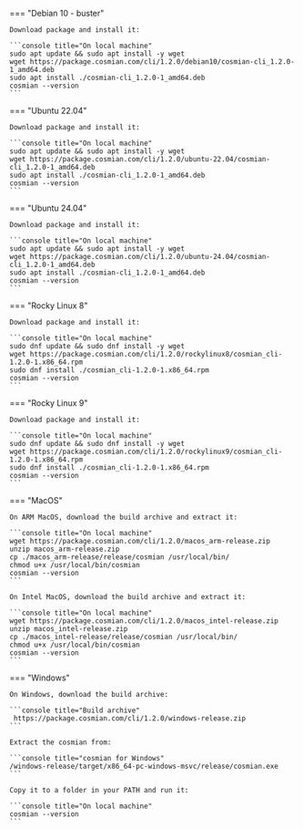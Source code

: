 === "Debian 10 - buster"

    Download package and install it:

    ```console title="On local machine"
    sudo apt update && sudo apt install -y wget
    wget https://package.cosmian.com/cli/1.2.0/debian10/cosmian-cli_1.2.0-1_amd64.deb
    sudo apt install ./cosmian-cli_1.2.0-1_amd64.deb
    cosmian --version
    ```

=== "Ubuntu 22.04"

    Download package and install it:

    ```console title="On local machine"
    sudo apt update && sudo apt install -y wget
    wget https://package.cosmian.com/cli/1.2.0/ubuntu-22.04/cosmian-cli_1.2.0-1_amd64.deb
    sudo apt install ./cosmian-cli_1.2.0-1_amd64.deb
    cosmian --version
    ```

=== "Ubuntu 24.04"

    Download package and install it:

    ```console title="On local machine"
    sudo apt update && sudo apt install -y wget
    wget https://package.cosmian.com/cli/1.2.0/ubuntu-24.04/cosmian-cli_1.2.0-1_amd64.deb
    sudo apt install ./cosmian-cli_1.2.0-1_amd64.deb
    cosmian --version
    ```

=== "Rocky Linux 8"

    Download package and install it:

    ```console title="On local machine"
    sudo dnf update && sudo dnf install -y wget
    wget https://package.cosmian.com/cli/1.2.0/rockylinux8/cosmian_cli-1.2.0-1.x86_64.rpm
    sudo dnf install ./cosmian_cli-1.2.0-1.x86_64.rpm
    cosmian --version
    ```

=== "Rocky Linux 9"

    Download package and install it:

    ```console title="On local machine"
    sudo dnf update && sudo dnf install -y wget
    wget https://package.cosmian.com/cli/1.2.0/rockylinux9/cosmian_cli-1.2.0-1.x86_64.rpm
    sudo dnf install ./cosmian_cli-1.2.0-1.x86_64.rpm
    cosmian --version
    ```

=== "MacOS"

    On ARM MacOS, download the build archive and extract it:

    ```console title="On local machine"
    wget https://package.cosmian.com/cli/1.2.0/macos_arm-release.zip
    unzip macos_arm-release.zip
    cp ./macos_arm-release/release/cosmian /usr/local/bin/
    chmod u+x /usr/local/bin/cosmian
    cosmian --version
    ```

    On Intel MacOS, download the build archive and extract it:

    ```console title="On local machine"
    wget https://package.cosmian.com/cli/1.2.0/macos_intel-release.zip
    unzip macos_intel-release.zip
    cp ./macos_intel-release/release/cosmian /usr/local/bin/
    chmod u+x /usr/local/bin/cosmian
    cosmian --version
    ```

=== "Windows"

    On Windows, download the build archive:

    ```console title="Build archive"
     https://package.cosmian.com/cli/1.2.0/windows-release.zip
    ```

    Extract the cosmian from:

    ```console title="cosmian for Windows"
    /windows-release/target/x86_64-pc-windows-msvc/release/cosmian.exe
    ```

    Copy it to a folder in your PATH and run it:

    ```console title="On local machine"
    cosmian --version
    ```
